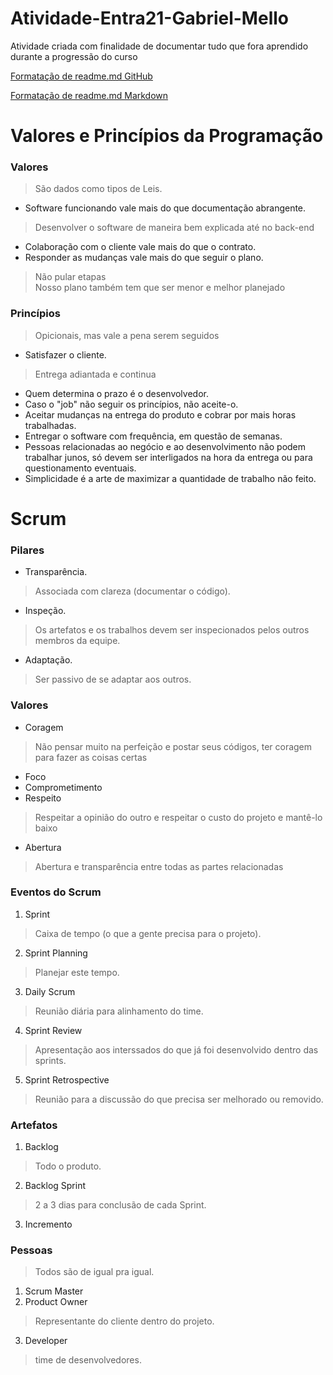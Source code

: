 # Atividade-Entra21-Gabriel-Mello
Atividade criada com finalidade de documentar tudo que fora aprendido durante a progressão do curso

[Formatação de readme.md GitHub](https://docs.github.com/pt/get-started/writing-on-github/getting-started-with-writing-and-formatting-on-github/basic-writing-and-formatting-syntax)

[Formatação de readme.md Markdown](https://docs.pipz.com/central-de-ajuda/learning-center/guia-basico-de-markdown#open)

# Valores e Princípios da Programação

### Valores
> São dados como tipos de Leis.

* Software funcionando vale mais do que documentação abrangente.
> Desenvolver o software de maneira bem explicada até no back-end
* Colaboração com o cliente vale mais do que o contrato.
* Responder as mudanças vale mais do que seguir o plano.
> Não pular etapas<br />
> Nosso plano também tem que ser menor e melhor planejado

### Princípios
> Opicionais, mas vale a pena serem seguidos

* Satisfazer o cliente.
> Entrega adiantada e continua
* Quem determina o prazo é o desenvolvedor.
* Caso o "job" não seguir os princípios, não aceite-o.
* Aceitar mudanças na entrega do produto e cobrar por mais horas trabalhadas.
* Entregar o software com frequência, em questão de semanas.
* Pessoas relacionadas ao negócio e ao desenvolvimento não podem trabalhar junos, só devem ser interligados na hora da entrega ou para questionamento eventuais.
* Simplicidade é a arte de maximizar a quantidade de trabalho não feito.

# Scrum

### Pilares

* Transparência.
> Associada com clareza (documentar o código).
* Inspeção.
> Os artefatos e os trabalhos devem ser inspecionados pelos outros membros da equipe.
* Adaptação.
> Ser passivo de se adaptar aos outros.

### Valores

* Coragem
> Não pensar muito na perfeição e postar seus códigos, ter coragem para fazer as coisas certas
* Foco
* Comprometimento
* Respeito
> Respeitar a opinião do outro e respeitar o custo do projeto e mantê-lo baixo
* Abertura
> Abertura e transparência entre todas as partes relacionadas

### Eventos do Scrum

1. Sprint
> Caixa de tempo (o que a gente precisa para o projeto).
2. Sprint Planning
> Planejar este tempo.
3. Daily Scrum
> Reunião diária para alinhamento do time.
4. Sprint Review
> Apresentação aos interssados do que já foi desenvolvido dentro das sprints.
5. Sprint Retrospective
> Reunião para a discussão do que precisa ser melhorado ou removido.

### Artefatos

1. Backlog
> Todo o produto.
2. Backlog Sprint
> 2 a 3 dias para conclusão de cada Sprint.
3. Incremento

### Pessoas
> Todos são de igual pra igual.

1. Scrum Master
2. Product Owner
> Representante do cliente dentro do projeto.
3. Developer
> time de desenvolvedores.